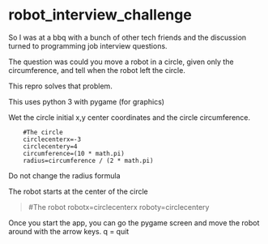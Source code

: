 # robot_interview_challenge

So I was at a bbq with a bunch of other tech friends and the discussion turned to programming job interview questions.

The question was could you move a robot in a circle, given only the circumference, and tell when the robot left the circle.

This repro solves that problem.

This uses python 3 with pygame (for graphics)

Wet the circle initial x,y center coordinates and the circle circumference.

		#The circle
		circlecenterx=-3
		circlecentery=4
		circumference=(10 * math.pi)
		radius=circumference / (2 * math.pi)

Do not change the radius formula

The robot starts at the center of the circle

> #The robot
> robotx=circlecenterx
> roboty=circlecentery

Once you start the app, you can go the pygame screen and move the robot around with the arrow keys.
q = quit

